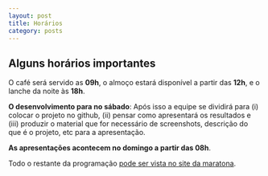 ```yaml
---
layout: post
title: Horários
category: posts
---
```


Alguns horários importantes
---

O café será servido as **09h**, o almoço estará disponível a partir das **12h**, e o lanche da noite às **18h**.


**O desenvolvimento para no sábado**: Após isso a equipe se dividirá para (i) colocar o projeto no github, (ii) pensar como apresentará os resultados e (iii) produzir o material que for necessário de screenshots, descrição do que é o projeto, etc para a apresentação.

**As apresentações acontecem no domingo a partir das 08h**.

Todo o restante da programação [pode ser vista no site da maratona](http://www.hackfest-rio.com.br/). 
